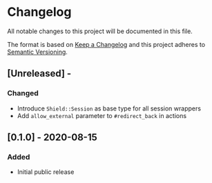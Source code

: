 # Changelog

All notable changes to this project will be documented in this file.

The format is based on [Keep a Changelog](http://keepachangelog.com/en/1.0.0/)
and this project adheres to [Semantic Versioning](http://semver.org/spec/v2.0.0.html).

## [Unreleased] - 

### Changed
- Introduce `Shield::Session` as base type for all session wrappers
- Add `allow_external` parameter to `#redirect_back` in actions

## [0.1.0] - 2020-08-15

### Added
- Initial public release
